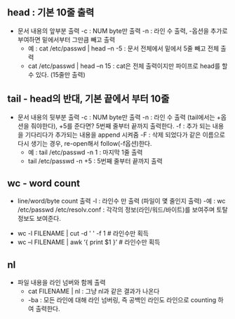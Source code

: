
## head : 기본 10줄 출력
+ 문서 내용의 앞부분 출력
  -c : NUM byte만 출력
  -n : 라인 수 출력, -옵션을 추가로 부여하면 밑에서부터 그만큼 빼고 출력
  - 예 : cat /etc/passwd | head –n -5 : 문서 전체에서 밑에서 5줄 빼고 전체 출력
  - cat /etc/passwd | head –n 15 : cat은 전체 출력이지만 파이프로 head를 할 수 있다. (15줄만 출력)

## tail - head의 반대, 기본 끝에서 부터 10줄
+ 문서 내용의 뒷부분 출력
  -c : NUM byte만 출력
  -n : 라인 수 출력 (tail에서는 +옵션을 줘야한다), +5를 준다면? 5번째 줄부터 끝까지 출력한다. 
  -f : 추가 되는 내용을 기다리다가 추가되는 내용을 append 시켜줌
  -F : 삭제 되었다가 같은 이름으로 다시 생기는 경우, re-open해서 follow(-f옵션)한다.
  - 예 : tail /etc/passwd -n 1 : 마지막 1줄 출력
  - tail /etc/passwd -n +5 : 5번째 줄부터 끝까지 출력
  
 ## wc - word count
 + line/word/byte count 출력
  -l : 라인수 만 출력 (파일이 몇 줄인지 출력)
  -예 : wc /etc/passwd /etc/resolv.conf : 각각의 정보(라인/워드/바이트)를 보여주며 토탈정보도 보여준다. 
  - wc -l FILENAME | cut -d ' ' -f 1 # 라인수만 획득
  - wc –l FILENAME | awk ‘{ print $1 }’ # 라인수만 획득

## nl
+ 파일 내용을 라인 넘버와 함께 출력
  - cat FILENAME | nl  : 그냥 nl과 같은 결과가 나온다
  - -ba : 모든 라인에 대해 라인 넘버링, 즉 공백인 라인도 라인으로 counting 하여 출력한다.
